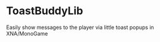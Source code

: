 ToastBuddyLib
=============

Easily show messages to the player via little toast popups in XNA/MonoGame
